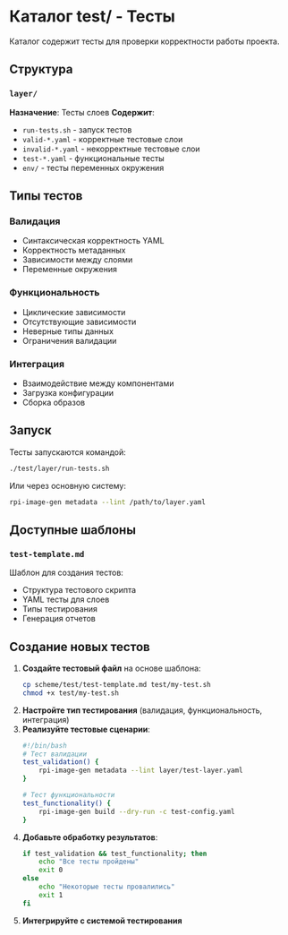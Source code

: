 # Каталог test/ - Тесты

Каталог содержит тесты для проверки корректности работы проекта.

## Структура

### `layer/`
**Назначение**: Тесты слоев
**Содержит**:
- `run-tests.sh` - запуск тестов
- `valid-*.yaml` - корректные тестовые слои
- `invalid-*.yaml` - некорректные тестовые слои
- `test-*.yaml` - функциональные тесты
- `env/` - тесты переменных окружения

## Типы тестов

### Валидация
- Синтаксическая корректность YAML
- Корректность метаданных
- Зависимости между слоями
- Переменные окружения

### Функциональность
- Циклические зависимости
- Отсутствующие зависимости
- Неверные типы данных
- Ограничения валидации

### Интеграция
- Взаимодействие между компонентами
- Загрузка конфигурации
- Сборка образов

## Запуск

Тесты запускаются командой:
```bash
./test/layer/run-tests.sh
```

Или через основную систему:
```bash
rpi-image-gen metadata --lint /path/to/layer.yaml
```

## Доступные шаблоны

### `test-template.md`
Шаблон для создания тестов:
- Структура тестового скрипта
- YAML тесты для слоев
- Типы тестирования
- Генерация отчетов

## Создание новых тестов

1. **Создайте тестовый файл** на основе шаблона:
   ```bash
   cp scheme/test/test-template.md test/my-test.sh
   chmod +x test/my-test.sh
   ```
2. **Настройте тип тестирования** (валидация, функциональность, интеграция)
3. **Реализуйте тестовые сценарии**:
   ```bash
   #!/bin/bash
   # Тест валидации
   test_validation() {
       rpi-image-gen metadata --lint layer/test-layer.yaml
   }

   # Тест функциональности
   test_functionality() {
       rpi-image-gen build --dry-run -c test-config.yaml
   }
   ```
4. **Добавьте обработку результатов**:
   ```bash
   if test_validation && test_functionality; then
       echo "Все тесты пройдены"
       exit 0
   else
       echo "Некоторые тесты провалились"
       exit 1
   fi
   ```
5. **Интегрируйте с системой тестирования**
